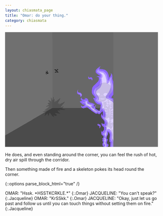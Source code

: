 ```yaml
---
layout: chiasmata_page
title: "Omar: do your thing."
category: chiasmata
---
```


![106](/chiasmata/images/narrative/105.png)

He does, and even standing around the corner, you can feel the rush of hot, dry air spill through the corridor.

Then something made of fire and a skeleton pokes its head round the corner.

{::options parse_block_html="true" /}
<div class="dialogue">
OMAR: "Hssk. *HSSTKCRKLE.*" 
{:.Omar}
JACQUELINE: "You can't speak?" 
{:.Jacqueline}
OMAR: "KrSSkk." 
{:.Omar}
JACQUELINE: "Okay, just let us go past and follow us until you can touch things without setting them on fire." 
{:.Jacqueline}
</div>